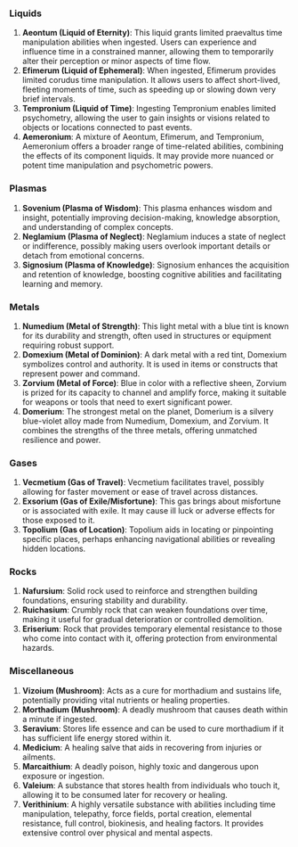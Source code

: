 ### Liquids

1. **Aeontum (Liquid of Eternity)**: This liquid grants limited praevaltus time manipulation abilities when ingested. Users can experience and influence time in a constrained manner, allowing them to temporarily alter their perception or minor aspects of time flow.
2. **Efimerum (Liquid of Ephemeral)**: When ingested, Efimerum provides limited corudus time manipulation. It allows users to affect short-lived, fleeting moments of time, such as speeding up or slowing down very brief intervals.
3. **Tempronium (Liquid of Time)**: Ingesting Tempronium enables limited psychometry, allowing the user to gain insights or visions related to objects or locations connected to past events.
4. **Aemeronium**: A mixture of Aeontum, Efimerum, and Tempronium, Aemeronium offers a broader range of time-related abilities, combining the effects of its component liquids. It may provide more nuanced or potent time manipulation and psychometric powers.

### Plasmas

1. **Sovenium (Plasma of Wisdom)**: This plasma enhances wisdom and insight, potentially improving decision-making, knowledge absorption, and understanding of complex concepts.
2. **Neglamium (Plasma of Neglect)**: Neglamium induces a state of neglect or indifference, possibly making users overlook important details or detach from emotional concerns.
3. **Signosium (Plasma of Knowledge)**: Signosium enhances the acquisition and retention of knowledge, boosting cognitive abilities and facilitating learning and memory.

### Metals

1. **Numedium (Metal of Strength)**: This light metal with a blue tint is known for its durability and strength, often used in structures or equipment requiring robust support.
2. **Domexium (Metal of Dominion)**: A dark metal with a red tint, Domexium symbolizes control and authority. It is used in items or constructs that represent power and command.
3. **Zorvium (Metal of Force)**: Blue in color with a reflective sheen, Zorvium is prized for its capacity to channel and amplify force, making it suitable for weapons or tools that need to exert significant power.
4. **Domerium**: The strongest metal on the planet, Domerium is a silvery blue-violet alloy made from Numedium, Domexium, and Zorvium. It combines the strengths of the three metals, offering unmatched resilience and power.

### Gases

1. **Vecmetium (Gas of Travel)**: Vecmetium facilitates travel, possibly allowing for faster movement or ease of travel across distances.
2. **Exsorium (Gas of Exile/Misfortune)**: This gas brings about misfortune or is associated with exile. It may cause ill luck or adverse effects for those exposed to it.
3. **Topolium (Gas of Location)**: Topolium aids in locating or pinpointing specific places, perhaps enhancing navigational abilities or revealing hidden locations.

### Rocks

1. **Nafursium**: Solid rock used to reinforce and strengthen building foundations, ensuring stability and durability.
2. **Ruichasium**: Crumbly rock that can weaken foundations over time, making it useful for gradual deterioration or controlled demolition.
3. **Eriserium**: Rock that provides temporary elemental resistance to those who come into contact with it, offering protection from environmental hazards.

### Miscellaneous

1. **Vizoium (Mushroom)**: Acts as a cure for morthadium and sustains life, potentially providing vital nutrients or healing properties.
2. **Morthadium (Mushroom)**: A deadly mushroom that causes death within a minute if ingested.
3. **Seravium**: Stores life essence and can be used to cure morthadium if it has sufficient life energy stored within it.
4. **Medicium**: A healing salve that aids in recovering from injuries or ailments.
5. **Marcaithium**: A deadly poison, highly toxic and dangerous upon exposure or ingestion.
6. **Valeium**: A substance that stores health from individuals who touch it, allowing it to be consumed later for recovery or healing.
7. **Verithinium**: A highly versatile substance with abilities including time manipulation, telepathy, force fields, portal creation, elemental resistance, full control, biokinesis, and healing factors. It provides extensive control over physical and mental aspects.